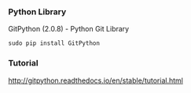 ### Python Library
GitPython (2.0.8)  - Python Git Library
```
sudo pip install GitPython
```

### Tutorial
http://gitpython.readthedocs.io/en/stable/tutorial.html